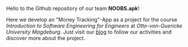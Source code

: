 Hello to the Github repository of our team **NOOBS.apk**!

Here we develop an "Money Tracking"-App as a project for the course *Introduction to Software Engineering for Engineers* at *Otto-von-Guericke University Magdeburg*. Just visit our [blog](https://dbse-teaching.github.io/isee2019-NOOBS.apk/) to follow our activities and discover more about the project.
